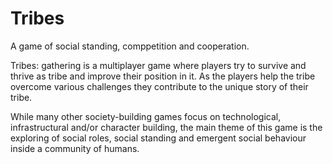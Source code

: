 # Tribes
A game of social standing, comppetition and cooperation.


Tribes: gathering is a multiplayer game where players try to survive and thrive as tribe
and improve their position in it. As the players help the tribe overcome various challenges they contribute to the
unique story of their tribe.

While many other society-building games focus on technological, infrastructural and/or character building, the main theme
of this game is the exploring of social roles, social standing and emergent social behaviour inside a community of humans.
